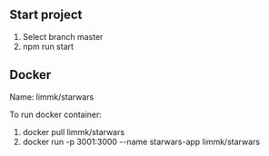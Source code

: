 ## Start project

1. Select branch master
2. npm run start


## Docker

Name: limmk/starwars

To run docker container:
1. docker pull limmk/starwars
2. docker run -p 3001:3000 --name starwars-app limmk/starwars
